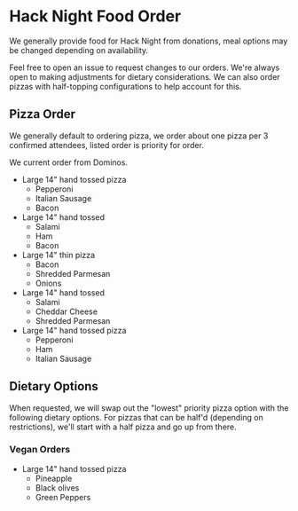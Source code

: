 # Hack Night Food Order

We generally provide food for Hack Night from donations, meal options may be changed depending on availability.

Feel free to open an issue to request changes to our orders. We're always open to making adjustments for dietary considerations. We can also order pizzas with half-topping configurations to help account for this.

## Pizza Order

We generally default to ordering pizza, we order about one pizza per 3 confirmed attendees, listed order is priority for order.

We current order from Dominos.

- Large 14" hand tossed pizza
	- Pepperoni
	- Italian Sausage
	- Bacon
- Large 14" hand tossed
	- Salami
	- Ham
	- Bacon
- Large 14" thin pizza
	- Bacon
	- Shredded Parmesan
	- Onions	
- Large 14" hand tossed
	- Salami
	- Cheddar Cheese
	- Shredded Parmesan
- Large 14" hand tossed pizza
	- Pepperoni
	- Ham
	- Italian Sausage
	
## Dietary Options

When requested, we will swap out the "lowest" priority pizza option with the following dietary options. For pizzas that can be half'd (depending on restrictions), we'll start with a half pizza and go up from there.

### Vegan Orders

- Large 14" hand tossed pizza
	- Pineapple
	- Black olives
	- Green Peppers